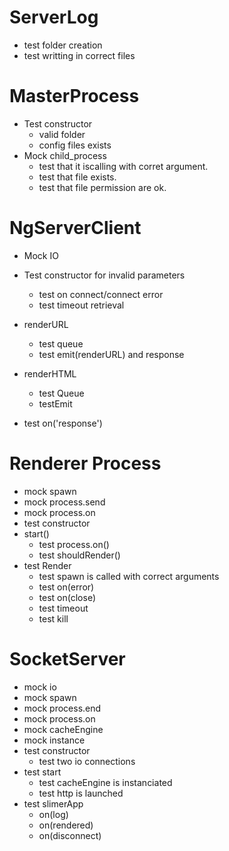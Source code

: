 # ServerLog

- test folder creation
- test writting in correct files

# MasterProcess

- Test constructor 
    - valid folder
    - config files exists
- Mock child_process
    - test that it iscalling with corret argument.
    - test that file exists.
    - test that file permission are ok.
    
# NgServerClient

- Mock IO
- Test constructor for invalid parameters
    - test on connect/connect error
    - test timeout retrieval
    
- renderURL
    - test queue
    - test emit(renderURL) and response
- renderHTML
    - test Queue
    - testEmit
- test on('response')

# Renderer Process

- mock spawn
- mock process.send
- mock process.on
- test constructor
- start()
    - test process.on()
    - test shouldRender()
- test Render
    - test spawn is called with correct arguments
    - test on(error)
    - test on(close)
    - test timeout
    - test kill
    
# SocketServer

- mock io
- mock spawn
- mock process.end
- mock process.on
- mock cacheEngine
- mock instance
- test constructor
    - test two io connections
- test start
    - test cacheEngine is instanciated
    - test http is launched
- test slimerApp
    - on(log)
    - on(rendered)
    - on(disconnect)
    

    

